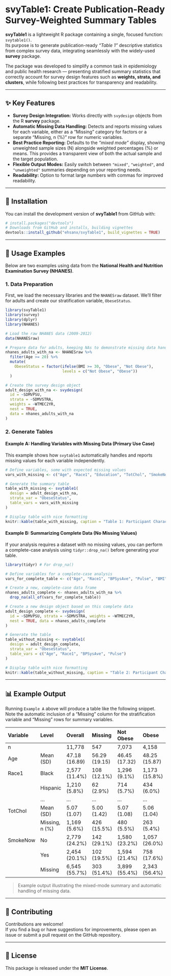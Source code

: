 
# svyTable1: Create Publication-Ready Survey-Weighted Summary Tables

**svyTable1** is a lightweight R package containing a single, focused
function: `svytable1()`.  
Its purpose is to generate publication-ready *“Table 1”* descriptive
statistics from complex survey data, integrating seamlessly with the
widely-used **survey** package.

The package was developed to simplify a common task in epidemiology and
public health research — presenting stratified summary statistics that
correctly account for survey design features such as **weights, strata,
and clusters**, while following best practices for transparency and
readability.

------------------------------------------------------------------------

## ✨ Key Features

- **Survey Design Integration:** Works directly with `svydesign` objects
  from the R **survey** package.
- **Automatic Missing Data Handling:** Detects and reports missing
  values for each variable, either as a “Missing” category for factors
  or a separate “Missing, n (%)” row for numeric variables.
- **Best Practice Reporting:** Defaults to the *“mixed mode”* display,
  showing unweighted sample sizes (N) alongside weighted percentages (%)
  or means. This provides a transparent view of both the actual sample
  and the target population.
- **Flexible Output Modes:** Easily switch between `"mixed"`,
  `"weighted"`, and `"unweighted"` summaries depending on your reporting
  needs.
- **Readability:** Option to format large numbers with commas for
  improved readability.

------------------------------------------------------------------------

## 🧩 Installation

You can install the development version of **svyTable1** from GitHub
with:

``` r
# install.packages("devtools")
# Downloads from GitHub and installs, building vignettes
devtools::install_github("ehsanx/svyTable1", build_vignettes = TRUE)
```

------------------------------------------------------------------------

## 🧠 Usage Examples

Below are two examples using data from the **National Health and
Nutrition Examination Survey (NHANES)**.

### 1. Data Preparation

First, we load the necessary libraries and the `NHANESraw` dataset.
We’ll filter for adults and create our stratification variable,
`ObeseStatus`.

``` r
library(svyTable1)
library(survey)
library(dplyr)
library(NHANES)

# Load the raw NHANES data (2009-2012)
data(NHANESraw)

# Prepare data for adults, keeping NAs to demonstrate missing data handling
nhanes_adults_with_na <- NHANESraw %>%
  filter(Age >= 20) %>%
  mutate(
    ObeseStatus = factor(ifelse(BMI >= 30, "Obese", "Not Obese"),
                         levels = c("Not Obese", "Obese"))
  )

# Create the survey design object
adult_design_with_na <- svydesign(
  id = ~SDMVPSU,
  strata = ~SDMVSTRA,
  weights = ~WTMEC2YR,
  nest = TRUE,
  data = nhanes_adults_with_na
)
```

### 2. Generate Tables

#### Example A: Handling Variables with Missing Data (Primary Use Case)

This example shows how `svytable1` automatically handles and reports
missing values for each variable independently.

``` r
# Define variables, some with expected missing values
vars_with_missing <- c("Age", "Race1", "Education", "TotChol", "SmokeNow")

# Generate the summary table
table_with_missing <- svytable1(
  design = adult_design_with_na, 
  strata_var = "ObeseStatus", 
  table_vars = vars_with_missing
)

# Display table with nice formatting
knitr::kable(table_with_missing, caption = "Table 1: Participant Characteristics (with Missing Data)")
```

#### Example B: Summarizing Complete Data (No Missing Values)

If your analysis requires a dataset with no missing values, you can
perform a complete-case analysis using `tidyr::drop_na()` before
generating your table.

``` r
library(tidyr) # For drop_na()

# Define variables for a complete-case analysis
vars_for_complete_table <- c("Age", "Race1", "BPSysAve", "Pulse", "BMI")

# Create a new, complete-case data frame
nhanes_adults_complete <- nhanes_adults_with_na %>%
  drop_na(all_of(vars_for_complete_table))

# Create a new design object based on this complete data
adult_design_complete <- svydesign(
  id = ~SDMVPSU, strata = ~SDMVSTRA, weights = ~WTMEC2YR,
  nest = TRUE, data = nhanes_adults_complete
)

# Generate the table
table_without_missing <- svytable1(
  design = adult_design_complete, 
  strata_var = "ObeseStatus", 
  table_vars = c("Age", "Race1", "BPSysAve", "Pulse")
)

# Display table with nice formatting
knitr::kable(table_without_missing, caption = "Table 2: Participant Characteristics (No Missing Data)")
```

------------------------------------------------------------------------

## 📊 Example Output

Running `Example A` above will produce a table like the following
snippet. Note the automatic inclusion of a “Missing” column for the
stratification variable and “Missing” rows for summary variables.

| Variable | Level | Overall | Missing | Not Obese | Obese |
|:---|:---|:---|:---|:---|:---|
| n |  | 11,778 | 547 | 7,073 | 4,158 |
| Age | Mean (SD) | 47.18 (16.89) | 56.29 (19.15) | 46.45 (17.32) | 48.25 (15.87) |
| Race1 | Black | 2,577 (11.4%) | 108 (12.1%) | 1,296 (9.1%) | 1,173 (15.8%) |
|  | Hispanic | 1,210 (5.8%) | 62 (2.9%) | 714 (5.7%) | 434 (6.0%) |
|  | … | … | … | … | … |
| TotChol | Mean (SD) | 5.07 (1.07) | 5.00 (1.42) | 5.07 (1.08) | 5.06 (1.04) |
|  | Missing, n (%) | 1,169 (5.6%) | 426 (15.5%) | 480 (5.5%) | 263 (5.4%) |
| SmokeNow | No | 2,779 (24.2%) | 142 (29.1%) | 1,580 (23.2%) | 1,057 (26.0%) |
|  | Yes | 2,454 (20.1%) | 102 (19.5%) | 1,594 (21.4%) | 758 (17.6%) |
|  | Missing | 6,545 (55.7%) | 303 (51.4%) | 3,899 (55.4%) | 2,343 (56.4%) |

> Example output illustrating the mixed-mode summary and automatic
> handling of missing data.

------------------------------------------------------------------------

## 🤝 Contributing

Contributions are welcome!  
If you find a bug or have suggestions for improvements, please open an
issue or submit a pull request on the GitHub repository.

------------------------------------------------------------------------

## 📜 License

This package is released under the **MIT License**.
